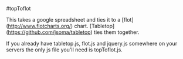 #topToflot

This takes a google spreadsheet and ties it to a [flot] (http://www.flotcharts.org/) chart. [Tabletop] (https://github.com/jsoma/tabletop) ties them together. 

If you already have tabletop.js, flot.js and jquery.js somewhere on your servers the only js file you'll need is topToflot.js.

